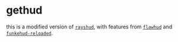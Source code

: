 # gethud

this is a modified version of [`rayshud`](https://github.com/raysfire/rayshud), with features from [`flawhud`](https://github.com/criticalflaw/flawhud) and [`funkehud-reloaded`](https://github.com/Malgreen/funkehud-reloaded).
